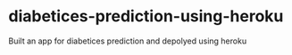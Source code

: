 # diabetices-prediction-using-heroku
Built an app for diabetices prediction and depolyed using heroku
